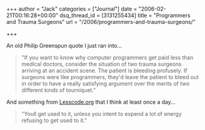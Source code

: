+++
author = "Jack"
categories = ["Journal"]
date = "2006-02-21T00:16:28+00:00"
dsq_thread_id = [3131255434]
title = "Programmers and Trauma Surgeons"
url = "/2006/programmers-and-trauma-surgeons/"

+++

An old Philip Greenspun quote I just ran into&#8230; 

> "If you want to know why computer programmers get paid less than medical doctors, consider the situation of two trauma surgeons arriving at an accident scene. The patient is bleeding profusely. If surgeons were like programmers, they'd leave the patient to bleed out in order to have a really satisfying argument over the merits of two different kinds of tourniquet." 

And something from [Lesscode.org](<http://lesscode.org>) that I think at least once a day&#8230; 

> "Youll get used to it, unless you intent to expend a lot of energy refusing to get used to it."